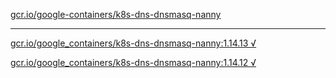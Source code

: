 [gcr.io/google-containers/k8s-dns-dnsmasq-nanny](https://hub.docker.com/r/sqeven/k8s-dns-dnsmasq-nanny/tags/) 

----
[gcr.io/google_containers/k8s-dns-dnsmasq-nanny:1.14.13 √](https://hub.docker.com/r/sqeven/k8s-dns-dnsmasq-nanny/tags/)

[gcr.io/google_containers/k8s-dns-dnsmasq-nanny:1.14.12 √](https://hub.docker.com/r/sqeven/k8s-dns-dnsmasq-nanny/tags/)

